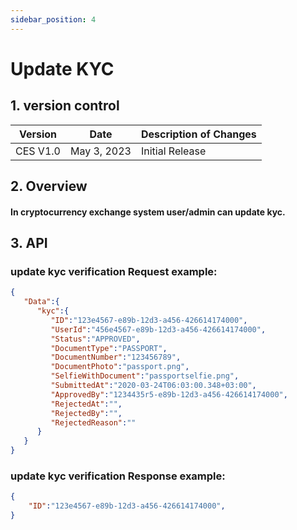 ```yaml
---
sidebar_position: 4
---
```


# Update KYC

## 1. version control

| Version  | Date        | Description of Changes |
| -------- | ----------- | ---------------------- |
| CES V1.0 | May 3, 2023 | Initial Release        |

## 2. Overview

#### In cryptocurrency exchange system user/admin can update kyc.


## 3. API

### update kyc verification Request example:

```json
{
   "Data":{
      "kyc":{
         "ID":"123e4567-e89b-12d3-a456-426614174000",
         "UserId":"456e4567-e89b-12d3-a456-426614174000",
         "Status":"APPROVED",
         "DocumentType":"PASSPORT",
         "DocumentNumber":"123456789",
         "DocumentPhoto":"passport.png",
         "SelfieWithDocument":"passportselfie.png",
         "SubmittedAt":"2020-03-24T06:03:00.348+03:00",
         "ApprovedBy":"1234435r5-e89b-12d3-a456-426614174000",
         "RejectedAt":"",
         "RejectedBy":"",
         "RejectedReason":""
      }
   }
}
```

### update kyc verification Response example:

```json
{
    "ID":"123e4567-e89b-12d3-a456-426614174000",
}
```